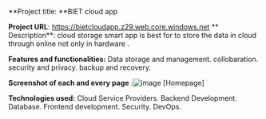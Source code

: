 **Project title: **BIET cloud app

**Project URL**: https://bietcloudapp.z29.web.core.windows.net
**
Description**: cloud storage smart app is best for to store the data in cloud through online not only in hardware .

**Features and functionalities:** Data storage and management.
                              collobaration.
                              security and privacy.
                              backup and recovery.
                              
**Screenshot of each and every page** :![image](https://github.com/BManjushree/BIET-cloud-App/assets/149096155/2d8fb05e-6a28-4a72-85e5-00d366963c5d) [Homepage]

**Technologies used:** Cloud Service Providers.
                   Backend Development.
                   Database.
                   Frontend development.
                   Security.
                   DevOps.



